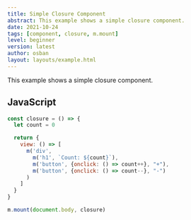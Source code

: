 ```yaml
---
title: Simple Closure Component
abstract: This example shows a simple closure component.
date: 2021-10-24
tags: [component, closure, m.mount]
level: beginner
version: latest
author: osban
layout: layouts/example.html
---
```


This example shows a simple closure component.

## JavaScript

~~~js
const closure = () => {
  let count = 0

  return {
    view: () => [
      m('div',
        m('h1', `Count: ${count}`),
        m('button', {onclick: () => count++}, "+"),
        m('button', {onclick: () => count--}, "-")
      )
    ]
  }
}

m.mount(document.body, closure)
~~~
